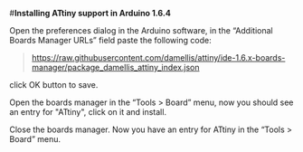 #__Installing ATtiny support in Arduino 1.6.4__


Open the preferences dialog in the Arduino software, in the “Additional Boards Manager URLs” field paste the following code:
>https://raw.githubusercontent.com/damellis/attiny/ide-1.6.x-boards-manager/package_damellis_attiny_index.json

click OK button to save.

Open the boards manager in the “Tools > Board” menu, now you should see an entry for "ATtiny", click on it and install.

Close the boards manager. Now you have an entry for ATtiny in the “Tools > Board” menu.
